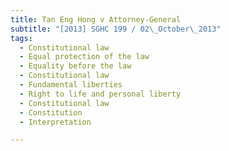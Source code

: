 ```yaml
---
title: Tan Eng Hong v Attorney-General 
subtitle: "[2013] SGHC 199 / 02\_October\_2013"
tags:
  - Constitutional law
  - Equal protection of the law
  - Equality before the law
  - Constitutional law
  - Fundamental liberties
  - Right to life and personal liberty
  - Constitutional law
  - Constitution
  - Interpretation

---
```



